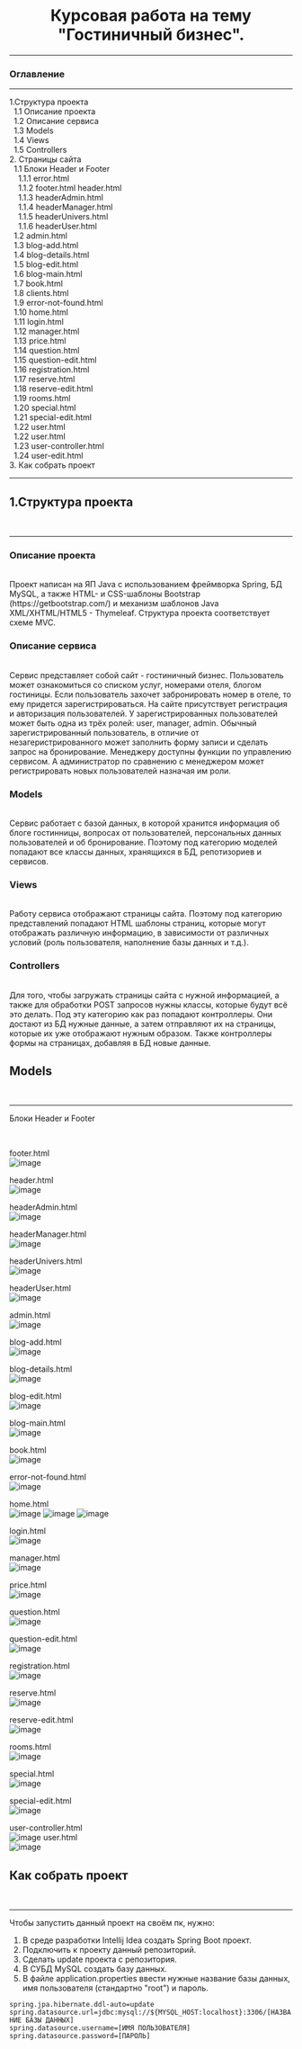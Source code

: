 <h1 align="center">Курсовая работа на тему "Гостиничный бизнес".</h1>
<hr>
<h3> Оглавление </h3>
<hr>
1.Структура проекта<br>
&nbsp;&nbsp;1.1 Описание проекта<br>
&nbsp;&nbsp;1.2 Описание сервиса<br>
&nbsp;&nbsp;1.3 Models<br>
&nbsp;&nbsp;1.4 Views<br>
&nbsp;&nbsp;1.5 Controllers<br>
2. Страницы сайта<br>
&nbsp;&nbsp;1.1 Блоки Header и Footer<br>
&nbsp;&nbsp;&nbsp;&nbsp;1.1.1 error.html <br>
&nbsp;&nbsp;&nbsp;&nbsp;1.1.2 footer.html header.html<br>
&nbsp;&nbsp;&nbsp;&nbsp;1.1.3 headerAdmin.html<br>
&nbsp;&nbsp;&nbsp;&nbsp;1.1.4 headerManager.html<br>
&nbsp;&nbsp;&nbsp;&nbsp;1.1.5 headerUnivers.html<br>
&nbsp;&nbsp;&nbsp;&nbsp;1.1.6 headerUser.html <br>
&nbsp;&nbsp;1.2 admin.html<br>
&nbsp;&nbsp;1.3 blog-add.html<br>
&nbsp;&nbsp;1.4 blog-details.html<br>
&nbsp;&nbsp;1.5 blog-edit.html<br>
&nbsp;&nbsp;1.6 blog-main.html<br>
&nbsp;&nbsp;1.7 book.html<br>
&nbsp;&nbsp;1.8 clients.html<br>
&nbsp;&nbsp;1.9 error-not-found.html <br>
&nbsp;&nbsp;1.10 home.html <br>
&nbsp;&nbsp;1.11 login.html<br>
&nbsp;&nbsp;1.12 manager.html<br>
&nbsp;&nbsp;1.13 price.html<br>
&nbsp;&nbsp;1.14 question.html<br>
&nbsp;&nbsp;1.15 question-edit.html<br>
&nbsp;&nbsp;1.16 registration.html<br>
&nbsp;&nbsp;1.17 reserve.html<br>
&nbsp;&nbsp;1.18 reserve-edit.html<br>
&nbsp;&nbsp;1.19 rooms.html<br>
&nbsp;&nbsp;1.20 special.html<br>
&nbsp;&nbsp;1.21 special-edit.html<br>
&nbsp;&nbsp;1.22 user.html<br>
&nbsp;&nbsp;1.22 user.html<br>
&nbsp;&nbsp;1.23 user-controller.html<br>
&nbsp;&nbsp;1.24 user-edit.html<br>
3. Как собрать проект<br>
<hr>
<h2> 1.Структура проекта</h2><br>
<hr>
<h3>Описание проекта</h3><br>
Проект написан на ЯП Java с использованием фреймворка Spring, БД MySQL, а также
HTML- и CSS-шаблоны Bootstrap (https://getbootstrap.com/) и
механизм шаблонов Java XML/XHTML/HTML5 - Thymeleaf. Структура проекта соответствует схеме MVC. 
<h3>Описание сервиса</h3><br>
<div>Сервис представляет собой сайт - гостиничный бизнес. Пользователь может ознакомиться со списком услуг, номерами отеля, блогом гостиницы. Eсли пользователь захочет забронировать номер в отеле, то ему придется зарегистрироваться. На сайте присутствует регистрация и авторизация пользователей. У зарегистрированных пользователей может быть одна из трёх ролей: user, manager, admin. Обычный зарегистрированный пользователь, в отличие от незагеристрированного может заполнить форму записи и сделать запрос на бронирование. Менеджеру доступны функции по управлению сервисом. А администратор по сравнению с менеджером может регистрировать новых пользователей назначая им роли.</div>
<h3>Models</h3><br>
<div></div>
<div>Сервис работает с базой данных, в которой хранится информация об блоге гостинницы,  вопросах от пользователей,  персональных данных пользователей и об бронирование. Поэтому под категорию моделей попадают все классы данных, хранящихся в БД, репотизориев и сервисов.</div>
<h3>Views</h3><br>
<div>Работу сервиса отображают страницы сайта. Поэтому под категорию представлений попадают HTML шаблоны страниц, которые могут отображать различную информацию, в зависимости от различных условий (роль пользователя, наполнение базы данных и т.д.).</div>
<h3>Controllers</h3><br>
<div>Для того, чтобы загружать страницы сайта с нужной информацией, а также для обработки POST запросов нужны классы, которые будут всё это делать. Под эту категорию как раз попадают контроллеры. Они достают из БД нужные данные, а затем отправляют их на страницы, которые их уже отображают нужным образом. Также контроллеры формы на страницах, добавляя в БД новые данные.</div>

<h2>Models</h2><br>
<hr>
<p>Блоки Header и Footer</p> <br>

footer.html<br>
![image](https://user-images.githubusercontent.com/117315569/213052893-ea96aa9c-baa4-4c62-a57e-50af12b67297.png)

header.html<br>
![image](https://user-images.githubusercontent.com/117315569/212823696-c5f45944-4dfb-48a2-96ef-498a2d2bd100.png)

headerAdmin.html<br>
![image](https://user-images.githubusercontent.com/117315569/212823870-d9c667d2-d389-4aac-ab20-c651c83c9450.png)

headerManager.html<br>
![image](https://user-images.githubusercontent.com/117315569/212823997-4d78d8f0-b2ce-482e-ac01-cd188f9088bf.png)

headerUnivers.html<br>
![image](https://user-images.githubusercontent.com/117315569/212824029-5abb9c6b-33bc-43a5-a88c-0270731a7e1d.png)

headerUser.html<br>
![image](https://user-images.githubusercontent.com/117315569/212824077-bd72f49e-32c2-436b-b921-8a7de72b7a48.png)

admin.html<br>
![image](https://user-images.githubusercontent.com/117315569/213049035-4d8efe23-09d8-47c4-bf1d-6c07d64b7a5b.png)

blog-add.html<br>
![image](https://user-images.githubusercontent.com/117315569/213053338-6764bfbd-7763-4c72-bd42-7bddeb90a17a.png)

blog-details.html<br>
![image](https://user-images.githubusercontent.com/117315569/213053377-7b05972b-2f4c-4e53-b16c-faa78b3d5739.png)

blog-edit.html<br>
![image](https://user-images.githubusercontent.com/117315569/213053419-dd786bdd-68b9-41a7-a02d-28e65c7e922d.png)

blog-main.html<br>
![image](https://user-images.githubusercontent.com/117315569/212824586-32085d97-052d-4c90-ba20-d34c7608e555.png)

book.html<br>
![image](https://user-images.githubusercontent.com/117315569/213050111-854f29d8-21e8-48a6-a79b-53bf0930ec02.png)

error-not-found.html <br>
![image](https://user-images.githubusercontent.com/117315569/212825500-d60fb3ed-bfc0-4eda-9650-420db387469a.png)

 home.html <br>
 ![image](https://user-images.githubusercontent.com/117315569/212824381-f121d91b-5509-46e5-85ee-e27ae8e460fe.png)
![image](https://user-images.githubusercontent.com/117315569/212824438-b03faa3c-4073-491d-99b8-95e65de03ed7.png)
![image](https://user-images.githubusercontent.com/117315569/212824483-2dee0d41-b942-49cc-8738-892d094c0f63.png)

 login.html<br>
 ![image](https://user-images.githubusercontent.com/117315569/213050536-762e8b61-fe6a-4ad6-9b70-7add3e153a76.png)

 manager.html<br>
 ![image](https://user-images.githubusercontent.com/117315569/213051528-00aebfb5-c76d-4106-8c58-4f69db8ea977.png)

 price.html<br>
 ![image](https://user-images.githubusercontent.com/117315569/212824543-cb15aee6-e341-4736-9702-a598d85389d1.png)

 question.html<br>
 ![image](https://user-images.githubusercontent.com/117315569/212825241-4c041b88-be56-46f1-bc53-cab79e12b9d3.png)

 question-edit.html<br>
![image](https://user-images.githubusercontent.com/117315569/212825271-375df842-4fa1-4423-91d6-35e79c0efb37.png)


 registration.html<br>
 ![image](https://user-images.githubusercontent.com/117315569/213051959-bbf7ce00-8075-4476-9ed2-c27a62fc5de4.png)

 reserve.html<br>
 ![image](https://user-images.githubusercontent.com/117315569/212824812-69d220ed-e603-4f9f-9602-d113d8412e81.png)

 reserve-edit.html<br>
 ![image](https://user-images.githubusercontent.com/117315569/212825134-669deaa5-79e5-43b7-8275-cd426101cae2.png)

 rooms.html<br>
 ![image](https://user-images.githubusercontent.com/117315569/212824509-885e1746-a2a4-47e4-9ee6-b2a807f2f6ff.png)

 special.html<br>
 ![image](https://user-images.githubusercontent.com/117315569/212824889-ce7cb91f-871a-4bc5-9cac-6baf09b78233.png)

 special-edit.html<br>
 ![image](https://user-images.githubusercontent.com/117315569/213053250-1c84d39c-8462-463c-9c12-5061edcb5ffd.png)

 user-controller.html<br>
 ![image](https://user-images.githubusercontent.com/117315569/213052446-d8538cf5-3041-4312-a2df-08c2116e23e7.png)
 user.html<br>
 ![image](https://user-images.githubusercontent.com/117315569/213052746-dfd4f980-5832-4fe4-8ce4-4b20163b8f4e.png)

<h2>Как собрать проект</h2><br>
<hr>
<div>Чтобы запустить данный проект на своём пк, нужно:

1. В среде разработки Intellij Idea создать Spring Boot проект. <br>
2. Подключить к проекту данный репозиторий.<br>
3. Сделать update проекта с репозитория.<br>
4. В СУБД MySQL создать базу данных.<br>
5. В файле application.properties ввести нужные название базы данных, имя пользователя (стандартно "root") и пароль.<br>
</div>
<code>spring.jpa.hibernate.ddl-auto=update
spring.datasource.url=jdbc:mysql://${MYSQL_HOST:localhost}:3306/[НАЗВАНИЕ БАЗЫ ДАННЫХ]
spring.datasource.username=[ИМЯ ПОЛЬЗОВАТЕЛЯ]
spring.datasource.password=[ПАРОЛЬ]
</code>
